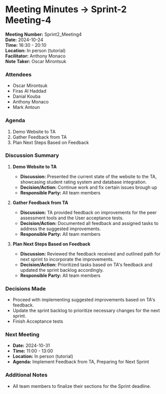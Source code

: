 # Meeting Minutes -> Sprint-2 Meeting-4
**Meeting Number:** Sprint2_Meeting4  
**Date:** 2024-10-24  
**Time:** 16:30 - 20:10  
**Location:** In person (tutorial)  
**Facilitator:** Anthony Monaco    
**Note Taker:** Oscar Mirontsuk

### Attendees

- Oscar Mirontsuk
- Firas Al Haddad
- Danial Kouba
- Anthony Monaco
- Mark Antoun

### Agenda

1. Demo Website to TA
2. Gather Feedback from TA
3. Plan Next Steps Based on Feedback

### Discussion Summary

1. **Demo Website to TA**
   
   - **Discussion:** Presented the current state of the website to the TA, showcasing student rating system and database integration.
   - **Decision/Action:** Continue work and fix certain issues brough up
   - **Responsible Party:** All team members

2. **Gather Feedback from TA**
   
   - **Discussion:** TA provided feedback on improvements for the peer assessment tools and the User acceptance tests.
   - **Decision/Action:** Documented all feedback and assigned tasks to address the suggested improvements.
   - **Responsible Party:** All team members

3. **Plan Next Steps Based on Feedback**
   
   - **Discussion:** Reviewed the feedback received and outlined path for next sprint to incorporate the improvements.
   - **Decision/Action:** Prioritized tasks based on TA's feedback and updated the sprint backlog accordingly.
   - **Responsible Party:** All team members

### Decisions Made

- Proceed with implementing suggested improvements based on TA's feedback.
- Update the sprint backlog to prioritize necessary changes for the next sprint.
- Finish Acceptance tests

### Next Meeting

- **Date:** 2024-10-31
- **Time:** 11:00 - 13:00  
- **Location:** In person (tutorial) 
- **Agenda:** Implement Feedback from TA, Preparing for Next Sprint

### Additional Notes

- All team members to finalize their sections for the Sprint deadline.